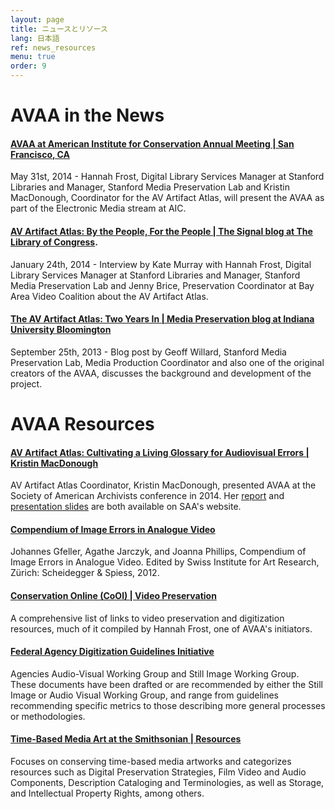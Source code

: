 ```yaml
---
layout: page
title: ニュースとリソース 
lang: 日本語
ref: news_resources
menu: true
order: 9
---
```


# AVAA in the News <!-- organized by last date first -->

#### [AVAA at American Institute for Conservation Annual Meeting | San Francisco, CA](http://www.conservation-us.org/annual-meeting#.U4eUn-Yp7n2)

May 31st, 2014 - Hannah Frost, Digital Library Services Manager at Stanford Libraries and Manager, Stanford Media Preservation Lab and Kristin MacDonough, Coordinator for the AV Artifact Atlas, will present the AVAA as part of the Electronic Media stream at AIC.

#### [AV Artifact Atlas: By the People, For the People | The Signal blog at The Library of Congress](http://blogs.loc.gov/digitalpreservation/2014/01/av-artifact-atlas-by-the-people-for-the-people/).

January 24th, 2014 - Interview by Kate Murray with Hannah Frost, Digital Library Services Manager at Stanford Libraries and Manager, Stanford Media Preservation Lab and Jenny Brice, Preservation Coordinator at Bay Area Video Coalition about the AV Artifact Atlas.

#### [The AV Artifact Atlas: Two Years In | Media Preservation blog at Indiana University Bloomington](http://mediapreservation.wordpress.com/2013/09/25/av-artifact-atlas/)

September 25th, 2013 - Blog post by Geoff Willard, Stanford Media Preservation Lab, Media Production Coordinator and also one of the original creators of the AVAA, discusses the background and development of the project.

# AVAA Resources <!-- organized alphabetically -->

#### [AV Artifact Atlas: Cultivating a Living Glossary for Audiovisual Errors | Kristin MacDonough](http://files.archivists.org/pubs/proceedings/ResearchForum/2014/slides/MacDonough-ResearchForumSlides2014.pptx)

AV Artifact Atlas Coordinator, Kristin MacDonough, presented AVAA at the Society of American Archivists conference in 2014. Her [report](http://files.archivists.org/pubs/proceedings/ResearchForum/2014/reports/MacDonough-ResearchForumReport2014.pdf) and [presentation slides](http://files.archivists.org/pubs/proceedings/ResearchForum/2014/slides/MacDonough-ResearchForumSlides2014.pptx) are both available on SAA's website.

#### [Compendium of Image Errors in Analogue Video](http://press.uchicago.edu/ucp/books/book/distributed/C/bo16943593.html)

Johannes Gfeller, Agathe Jarczyk, and Joanna Phillips, Compendium of Image Errors in Analogue Video. Edited by Swiss Institute for Art Research, Zürich: Scheidegger & Spiess, 2012.

#### [Conservation Online (CoOl) | Video Preservation](http://cool.conservation-us.org/bytopic/video/)

A comprehensive list of links to video preservation and digitization resources, much of it compiled by Hannah Frost, one of
AVAA's initiators.

#### [Federal Agency Digitization Guidelines Initiative](http://www.digitizationguidelines.gov/guidelines/)

Agencies Audio-Visual Working Group and Still Image Working Group. These documents have been drafted or are recommended by either the Still Image or Audio Visual Working Group, and range from guidelines recommending specific metrics to those describing more general processes or methodologies.

#### [Time-Based Media Art at the Smithsonian | Resources](http://www.si.edu/tbma/resources)

Focuses on conserving time-based media artworks and categorizes resources such as Digital Preservation Strategies, Film Video and Audio Components, Description Cataloging and Terminologies, as well as Storage, and Intellectual Property Rights, among others.
